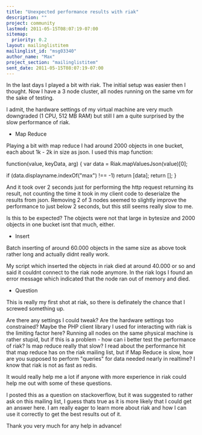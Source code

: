 ```yaml
---
title: "Unexpected performance results with riak"
description: ""
project: community
lastmod: 2011-05-15T08:07:19-07:00
sitemap:
  priority: 0.2
layout: mailinglistitem
mailinglist_id: "msg03340"
author_name: "Max"
project_section: "mailinglistitem"
sent_date: 2011-05-15T08:07:19-07:00
---
```



In the last days I played a bit with riak. The initial setup was
easier then I thought. Now I have a 3 node cluster, all nodes running
on the same vm for the sake of testing.

I admit, the hardware settings of my virtual machine are very much
downgraded (1 CPU, 512 MB RAM) but still I am a quite surprised by the
slow performance of riak.

- Map Reduce

Playing a bit with map reduce I had around 2000 objects in one bucket,
each about 1k - 2k in size as json. I used this map function:

function(value, keyData, arg) {
 var data = Riak.mapValuesJson(value)[0];

 if (data.displayname.indexOf("max") !== -1) return [data];
 return [];
}

And it took over 2 seconds just for performing the http request
returning its result, not counting the time it took in my client code
to deserialze the results from json. Removing 2 of 3 nodes seemed to
slightly improve the performance to just below 2 seconds, but this
still seems really slow to me.

Is this to be expected? The objects were not that large in bytesize
and 2000 objects in one bucket isnt that much, either.

- Insert

Batch inserting of around 60.000 objects in the same size as above
took rather long and actually didnt really work.

My script which inserted the objects in riak died at around 40.000 or
so and said it couldnt connect to the riak node anymore. In the riak
logs I found an error message which indicated that the node ran out of
memory and died.

- Question

This is really my first shot at riak, so there is definately the
chance that I screwed something up.

 Are there any settings I could tweak?
 Are the hardware settings too constrained?
 Maybe the PHP client library I used for interacting with riak is
the limiting factor here?
 Running all nodes on the same physical machine is rather stupid,
but if this is a problem - how can i better test the performance of
riak?
 Is map reduce really that slow? I read about the performance hit
that map reduce has on the riak mailing list, but if Map Reduce is
slow, how are you supposed to perform "queries" for data needed nearly
in realtime? I know that riak is not as fast as redis.

It would really help me a lot if anyone with more experience in riak
could help me out with some of these questions.

I posted this as a question on stackoverflow, but it was suggested to
rather ask on this mailing list, I guess thats true as it is more
likely that I could get an answer here. I am really eager to learn
more about riak and how I can use it correctly to get the best results
out of it.

Thank you very much for any help in advance!

